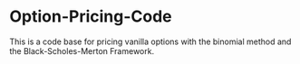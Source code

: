 # Option-Pricing-Code
This is a code base for pricing vanilla options with the binomial method and the Black-Scholes-Merton Framework. 
